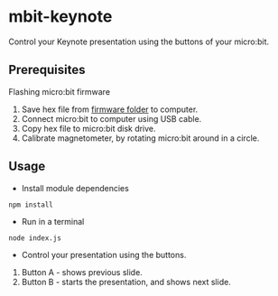 # mbit-keynote
Control your Keynote presentation using the buttons of your micro:bit.

## Prerequisites

Flashing micro:bit firmware

 1. Save hex file from [firmware folder](firmware/) to computer.
 1. Connect micro:bit to computer using USB cable.
 1. Copy hex file to micro:bit disk drive.
 1. Calibrate magnetometer, by rotating micro:bit around in a circle.

## Usage

* Install module dependencies
```
npm install
```

* Run in a terminal 
```
node index.js
```

* Control your presentation using the buttons. 
 1. Button A - shows previous slide.
 1. Button B - starts the presentation, and shows next slide.

